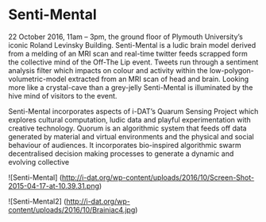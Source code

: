 # Senti-Mental

22 October 2016, 11am – 3pm, the ground floor of Plymouth University’s iconic Roland Levinsky Building.
Senti-Mental is a ludic brain model derived from a melding of an MRI scan and real-time twitter feeds 
scrapped form the collective mind of the Off-The Lip event. Tweets run through a sentiment analysis filter 
which impacts on colour and activity within the low-polygon-volumetric-model extracted from an MRI scan of head 
and brain. Looking more like a crystal-cave than a grey-jelly Senti-Mental is illuminated by the hive mind of visitors 
to the event.

Senti-Mental incorporates aspects of i-DAT’s Quarum Sensing Project which explores cultural computation, ludic data 
and playful experimentation with creative technology. Quorum is an algorithmic system that feeds off data generated 
by material and virtual environments and the physical and social behaviour of audiences. It incorporates bio-inspired 
algorithmic swarm decentralised decision making processes to generate a dynamic and evolving collective

![Senti-Mental] (http://i-dat.org/wp-content/uploads/2016/10/Screen-Shot-2015-04-17-at-10.39.31.png)

![Senti-Mental2] (http://i-dat.org/wp-content/uploads/2016/10/Brainiac4.jpg)
